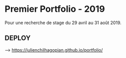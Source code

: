 # Premier Portfolio - 2019
Pour une recherche de stage du 29 avril au 31 août 2019.

## DEPLOY
--> https://julienchilhagopian.github.io/portfolio/